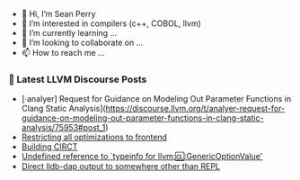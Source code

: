 - 👋 Hi, I’m Sean Perry
- 👀 I’m interested in compilers (c++, COBOL, llvm)
- 🌱 I’m currently learning ...
- 💞️ I’m looking to collaborate on ...
- 📫 How to reach me ...

<!---
s66perry/s66perry is a ✨ special ✨ repository because its `README.md` (this file) appears on your GitHub profile.
You can click the Preview link to take a look at your changes.
--->
### 📕 Latest LLVM Discourse Posts

<!-- DISCOURSE-LLVM:START -->
- [·analyer] Request for Guidance on Modeling Out Parameter Functions in Clang Static Analysis](https://discourse.llvm.org/t/analyer-request-for-guidance-on-modeling-out-parameter-functions-in-clang-static-analysis/75953#post_1)
- [Restricting all optimizations to frontend](https://discourse.llvm.org/t/restricting-all-optimizations-to-frontend/75932#post_4)
- [Building CIRCT](https://discourse.llvm.org/t/building-circt/75916#post_7)
- [Undefined reference to `typeinfo for llvm::cl::GenericOptionValue&#39;](https://discourse.llvm.org/t/undefined-reference-to-typeinfo-for-llvm-genericoptionvalue/71526#post_6)
- [Direct lldb-dap output to somewhere other than REPL](https://discourse.llvm.org/t/direct-lldb-dap-output-to-somewhere-other-than-repl/75949#post_1)
<!-- DISCOURSE-LLVM:END -->
